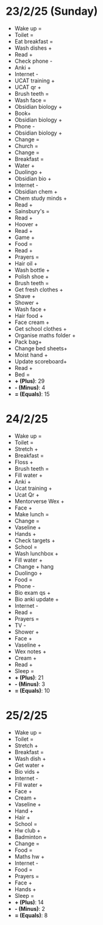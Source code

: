 # 23/2/25 (Sunday)
- Wake up =
- Toilet =
- Eat breakfast =
- Wash dishes +
- Read +
- Check phone -
- Anki +
- Internet -
- UCAT training +
- UCAT qr +
- Brush teeth =
- Wash face =
- Obsidian biology +
- Book+ 
- Obsidian biology +
- Phone -
- Obsidian biology +
- Change =
- Church =
- Change =
- Breakfast =
- Water +
- Duolingo +
- Obsidian bio +
- Internet -
- Obsidian chem +
- Chem study minds +
- Read +
- Sainsbury's =
- Read +
- Hoover +
- Read +
- Game +
- Food =
- Read +
- Prayers =
- Hair oil +
- Wash bottle +
- Polish shoe +
- Brush teeth =
- Get fresh clothes +
- Shave +
- Shower +
- Wash face +
- Hair food +
- Face cream +
- Get school clothes +
- Organise maths folder +
- Pack bag+
- Change bed sheets+
- Moist hand +
- Update scoreboard+
- Read +
- Bed =
- **+ (Plus)**: 29
- **- (Minus)**: 4
- **= (Equals)**: 15

# 24/2/25
- Wake up =
- Toilet =
- Stretch +
- Breakfast =
- Floss +
- Brush teeth =
- Fill water +
- Anki +
- Ucat training +
- Ucat Qr +
- Mentorverse Wex +
- Face +
- Make lunch =
- Change =
- Vaseline +
- Hands  +
- Check targets +
- School =
- Wash lunchbox + 
- Fill water +
- Change + hang
- Duolingo + 
- Food =
- Phone -
- Bio exam qs +
- Bio anki update +
- Internet  -
- Read +
- Prayers =
- TV -
- Shower +
- Face +
- Vaseline +
- Wex notes +
- Cream +
- Read + 
- Sleep =
- **+ (Plus)**: 21
- **- (Minus)**: 3
- **= (Equals)**: 10

# 25/2/25
- Wake up =
- Toilet =
- Stretch +
- Breakfast  =
- Wash dish +
- Get water + 
- Bio vids +
- Internet  -
- Fill water + 
- Face +
- Cream +
- Vaseline +
- Hand +
- Hair +
- School =
- Hw club +
- Badminton + 
- Change =
- Food =
- Maths hw +
- Internet  -
- Food =
- Prayers =
- Face +
- Hands +
- Sleep =
- **+ (Plus)**: 14
- **- (Minus)**: 2
- **= (Equals)**: 8

